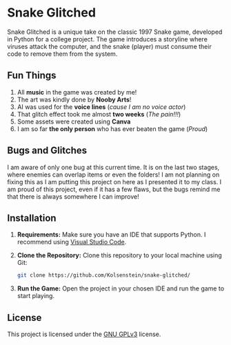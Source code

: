 # Snake Glitched

Snake Glitched is a unique take on the classic 1997 Snake game, developed in Python for a college project. The game introduces a storyline where viruses attack the computer, and the snake (player) must consume their code to remove them from the system.

## Fun Things

1. All **music** in the game was created by me!
2. The art was kindly done by **Nooby Arts**!
3. AI was used for the **voice lines** (*cause I am no voice actor*)
4. That glitch effect took me almost **two weeks** (*The pain!!!*)
5. Some assets were created using **Canva**
6. I am so far **the only person** who has ever beaten the game (*Proud*)

## Bugs and Glitches
I am aware of only one bug at this current time.
It is on the last two stages, where enemies can overlap items or even the folders!
I am not planning on fixing this as I am putting this project on here as I presented it to my class.
I am proud of this project, even if it has a few flaws, but the bugs remind me that there is always somewhere I can improve!

## Installation

1. **Requirements:** Make sure you have an IDE that supports Python. I recommend using [Visual Studio Code](https://code.visualstudio.com/).

2. **Clone the Repository:** Clone this repository to your local machine using Git:

    ```bash
    git clone https://github.com/Kolsenstein/snake-glitched/
    ```

3. **Run the Game:** Open the project in your chosen IDE and run the game to start playing.

## License

This project is licensed under the [GNU GPLv3](https://choosealicense.com/licenses/gpl-3.0/) license.
